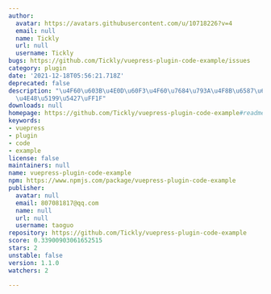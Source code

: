```yaml
---
author:
  avatar: https://avatars.githubusercontent.com/u/10718226?v=4
  email: null
  name: Tickly
  url: null
  username: Tickly
bugs: https://github.com/Tickly/vuepress-plugin-code-example/issues
category: plugin
date: '2021-12-18T05:56:21.718Z'
deprecated: false
description: "\u4F60\u603B\u4E0D\u60F3\u4F60\u7684\u793A\u4F8B\u6587\u6863\u8981\u8FD9\
  \u4E48\u5199\u5427\uFF1F"
downloads: null
homepage: https://github.com/Tickly/vuepress-plugin-code-example#readme
keywords:
- vuepress
- plugin
- code
- example
license: false
maintainers: null
name: vuepress-plugin-code-example
npm: https://www.npmjs.com/package/vuepress-plugin-code-example
publisher:
  avatar: null
  email: 807081817@qq.com
  name: null
  url: null
  username: taoguo
repository: https://github.com/Tickly/vuepress-plugin-code-example
score: 0.33900903061652515
stars: 2
unstable: false
version: 1.1.0
watchers: 2

---
```


